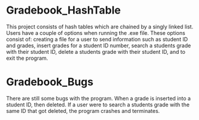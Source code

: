 # Gradebook_HashTable
  This project consists of hash tables which are chained by a singly linked list. Users have a couple of options when running the .exe file. These options consist of: creating a file for a user to send information such as student ID and grades, insert grades for a student ID number, search a students grade with their student ID, delete a students grade with their student ID, and to exit the program.

# Gradebook_Bugs
  There are still some bugs with the program. When a grade is inserted into a student ID, then deleted. If a user were to search a students grade with the same ID that got deleted, the program crashes and terminates.
